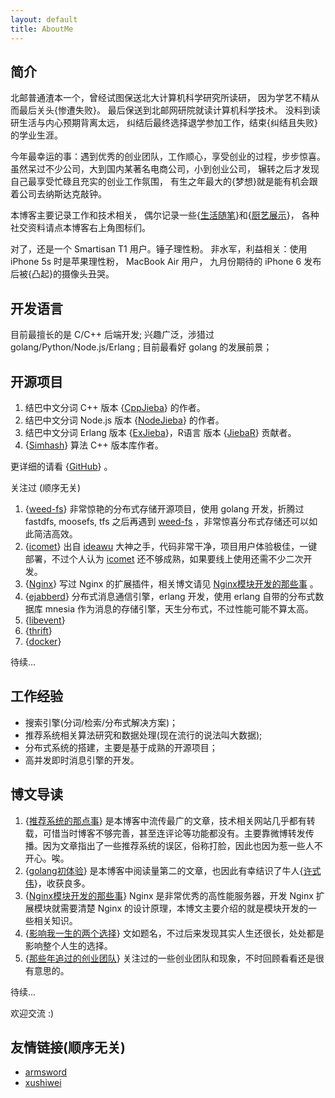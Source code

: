 ```yaml
---
layout: default
title: AboutMe
---
```


## 简介

北邮普通渣本一个，曾经试图保送北大计算机科学研究所读研，
因为学艺不精从而最后关头{惨遭失败}。
最后保送到北邮网研院就读计算机科学技术。
没料到读研生活与内心预期背离太远，
纠结后最终选择退学参加工作，结束{纠结且失败}的学业生涯。

今年最幸运的事：遇到优秀的创业团队，工作顺心，享受创业的过程，步步惊喜。
虽然呆过不少公司，大到国内某著名电商公司，小到创业公司，
辗转之后才发现自己最享受忙碌且充实的创业工作氛围，
有生之年最大的{梦想}就是能有机会跟着公司去纳斯达克敲钟。

本博客主要记录工作和技术相关，
偶尔记录一些{[生活随笔]}和{[厨艺展示]}，
各种社交资料请点本博客右上角图标们。

对了，还是一个 Smartisan T1 用户。锤子理性粉。
非水军，利益相关：使用 iPhone 5s 时是苹果理性粉，
MacBook Air 用户，
九月份期待的 iPhone 6 发布后被{凸起}的摄像头丑哭。

## 开发语言

目前最擅长的是 C/C++ 后端开发;
兴趣广泛，涉猎过 golang/Python/Node.js/Erlang ;
目前最看好 golang 的发展前景；

## 开源项目

1. 结巴中文分词 C++ 版本 {[CppJieba]} 的作者。
2. 结巴中文分词 Node.js 版本 {[NodeJieba]} 的作者。
3. 结巴中文分词 Erlang 版本 {[ExJieba]}，R语言 版本 {[JiebaR]} 贡献者。
4. {[Simhash]} 算法 C++ 版本库作者。

更详细的请看 {[GitHub]} 。

关注过 (顺序无关)

1. {[weed-fs]}   非常惊艳的分布式存储开源项目，使用 golang 开发，折腾过 fastdfs, moosefs, tfs 之后再遇到 [weed-fs] ，非常惊喜分布式存储还可以如此简洁高效。
2. {[icomet]}    出自 [ideawu] 大神之手，代码非常干净，项目用户体验极佳，一键部署，不过个人认为 [icomet] 还不够成熟，如果要线上使用还需不少二次开发。
3. {[Nginx]}     写过 Nginx 的扩展插件，相关博文请见 [Nginx模块开发的那些事] 。
4. {[ejabberd]}  分布式消息通信引擎，erlang 开发，使用 erlang 自带的分布式数据库 mnesia 作为消息的存储引擎，天生分布式，不过性能可能不算太高。
5. {[libevent]}  
6. {[thrift]}
7. {[docker]}

待续...


## 工作经验

+ 搜索引擎(分词/检索/分布式解决方案)；
+ 推荐系统相关算法研究和数据处理(现在流行的说法叫大数据);
+ 分布式系统的搭建，主要是基于成熟的开源项目；
+ 高并发即时消息引擎的开发。

## 博文导读

1. {[推荐系统的那点事]}      是本博客中流传最广的文章，技术相关网站几乎都有转载，可惜当时博客不够完善，甚至连评论等功能都没有。主要靠微博转发传播。因为文章指出了一些推荐系统的误区，俗称打脸，因此也因为惹一些人不开心。唉。
2. {[golang初体验]}          是本博客中阅读量第二的文章，也因此有幸结识了牛人{[许式伟]}，收获良多。
3. {[Nginx模块开发的那些事]} Nginx 是非常优秀的高性能服务器，开发 Nginx 扩展模块就需要清楚 Nginx 的设计原理，本博文主要介绍的就是模块开发的一些相关知识。
4. {[影响我一生的两个选择]} 文如题名，不过后来发现其实人生还很长，处处都是影响整个人生的选择。
5. {[那些年追过的创业团队]} 关注过的一些创业团队和现象，不时回顾看看还是很有意思的。

待续...

欢迎交流 :)

## 友情链接(顺序无关)

+ [armsword]
+ [xushiwei]

[armsword]:http://armsword.com
[生活随笔]:http://yanyiwu.com/moments-in-life.html
[厨艺展示]:http://yanyiwu.com/cooking-in-life.html
[Jieba]:https://github.com/fxsjy/jieba
[CppJieba]:http://github.com/aszxqw/cppjieba
[NodeJieba]:http://github.com/aszxqw/nodejieba
[推荐系统的那点事]:http://yanyiwu.com/work/2014/06/01/tuijian-xitong-de-nadianshi.html
[GitHub]::http://github.com/aszxqw
[golang初体验]:http://yanyiwu.com/work/2014/08/11/golang-chutiyan.html
[Simhash]:http://yanyiwu.com/aszxqw/simhash
[weed-fs]:https://github.com/chrislusf/weed-fs
[icomet]:https://github.com/ideawu/icomet
[Nginx模块开发的那些事]:http://yanyiwu.com/work/2014/09/21/Nginx-module-development-stuff.html
[ideawu]:https://github.com/ideawu
[ejabberd]:https://github.com/processone/ejabberd
[Nginx]:https://github.com/Nginx/Nginx
[ExJieba]:https://github.com/falood/exjieba
[JiebaR]:https://github.com/qinwf/jiebaR
[libevent]:https://github.com/nmathewson/Libevent
[thrift]:https://github.com/apache/thrift
[xushiwei]:http://xushiwei.com/
[许式伟]:http://xushiwei.com/
[影响我一生的两个选择]:http://yanyiwu.com/life/2014/10/11/choices-change-my-life.html
[那些年追过的创业团队]:http://yanyiwu.com/work/2014/08/21/naxienian-startup.html
[docker]:http://www.docker.com/
